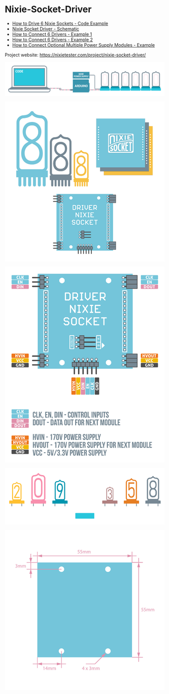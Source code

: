 # Nixie-Socket-Driver
* <a target="_blank" href="https://github.com/marcinsaj/Nixie-Socket-Driver/blob/main/example/Nixie-Socket-Driver-Example-1.ino">How to Drive 6 Nixie Sockets - Code Example</a>
* <a target="_blank" href="https://github.com/marcinsaj/Nixie-Socket-Driver/blob/main/datasheet/Nixie-Socket-Driver-Schematic.pdf">Nixie Socket Driver - Schematic</a>
* <a target="_blank" href="https://github.com/marcinsaj/Nixie-Socket-Driver/blob/main/datasheet/Nixie-Socket-Driver-How-to-Connect-6-Drivers-Example-1.pdf">How to Connect 6 Drivers - Example 1</a>
* <a target="_blank" href="https://github.com/marcinsaj/Nixie-Socket-Driver/blob/main/datasheet/Nixie-Socket-Driver-How-to-Connect-6-Drivers-Example-2.pdf">How to Connect 6 Drivers - Example 2</a>
* <a target="_blank" href="https://github.com/marcinsaj/Nixie-Socket-Driver/blob/main/datasheet/Nixie-Socket-Driver-How-to-Connect-Multiple-Power-Supply-Modules.pdf">How to Connect Optional Multiple Power Supply Modules - Example</a>



Project website: https://nixietester.com/project/nixie-socket-driver/

<p align="center"><img src="https://github.com/marcinsaj/Nixie-Socket-Driver/blob/main/extras/Nixie-Socket-Driver-Arduino-Code.gif"></p>
<p align="center"><img src="https://github.com/marcinsaj/Nixie-Socket-Driver/blob/main/extras/Nixie-Socket-Driver-DIAGRAM.jpg"></p>
<p align="center"><img src="https://github.com/marcinsaj/Nixie-Socket-Driver/blob/main/extras/Nixie-Socket-Driver-pinout-desc.jpg"></p>
<p align="center"><img src="https://github.com/marcinsaj/Nixie-Socket-Driver/blob/main/extras/Nixie-Socket-Driver-SOCKET-CHANGE.gif"></p>
<p align="center"><img src="https://github.com/marcinsaj/Nixie-Socket-Driver/blob/main/extras/Nixie-Socket-Driver-Dimensions-Diagram.jpg"></p>

